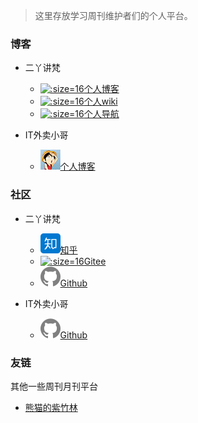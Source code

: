 > 这里存放学习周刊维护者们的个人平台。

<!-- tabs:start -->
### **博客**

- 二丫讲梵
  - [![](./img/favicon.ico ':size=16')个人博客](http://eryajf.net)
  - [![](./img/wiki.ico ':size=16')个人wiki](http://doc.eryajf.net)
  - [![](./img/wiki.ico ':size=16')个人导航](http://nav.eryajf.net)



- IT外卖小哥
  - [![](./img/lufei.ico  ':size=16')个人博客](https://clay-wangzhi.com/)

### **社区**

- 二丫讲梵
  - [![](./img/zhihu.svg ':size=16')知乎](https://www.zhihu.com/people/er-ya-jiang-fan-63)
  - [![](./img/gitee.ico ':size=16')Gitee](https://gitee.com/eryajf/)
  - [![](./img/github.svg ':size=16')Github](https://github.com/eryajf)
  



- IT外卖小哥
  - [![](./img/github.svg ':size=16')Github](https://github.com/clay-wangzhi)

### **友链**

其他一些周刊月刊平台

* [熊猫的紫竹林](https://iofunc.cn/index.php/category/DS/)

<!-- tabs:end -->

